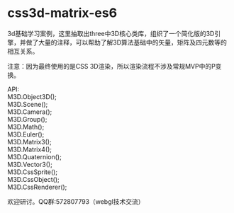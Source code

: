 # css3d-matrix-es6


3d基础学习案例，这里抽取出three中3D核心类库，组织了一个简化版的3D引擎，并做了大量的注释，可以帮助了解3D算法基础中的矢量，矩阵及四元数等的相互关系。  

注意：因为最终使用的是CSS 3D渲染，所以渲染流程不涉及常规MVP中的P变换。


API:  
M3D.Object3D();  
M3D.Scene();  
M3D.Camera();  
M3D.Group();  
M3D.Math();  
M3D.Euler();  
M3D.Matrix3();  
M3D.Matrix4();  
M3D.Quaternion();  
M3D.Vector3();  
M3D.CssSprite();  
M3D.CssObject();  
M3D.CssRenderer();  



欢迎研讨。QQ群:572807793（webgl技术交流）  
